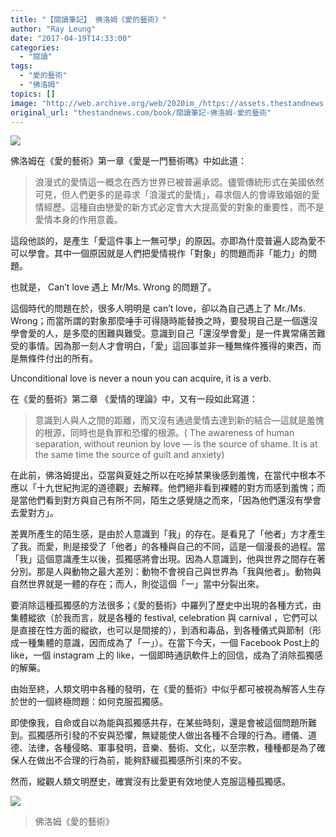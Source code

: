 ```yaml
---
title: "【閱讀筆記】 佛洛姆《愛的藝術》"
author: "Ray Leung"
date: "2017-04-19T14:33:00"
categories:
  - "閱讀"
tags:
  - "愛的藝術"
  - "佛洛姆"
topics: []
image: "http://web.archive.org/web/2020im_/https://assets.thestandnews.com/media/photos/love-01_zSUT1.png"
original_url: "thestandnews.com/book/閱讀筆記-佛洛姆-愛的藝術"
---
```

![](http://web.archive.org/web/2020im_/https://assets.thestandnews.com/media/photos/love-01_zSUT1.png)

佛洛姆在《愛的藝術》第一章《愛是一門藝術嗎》中如此道：

> 浪漫式的愛情這一概念在西方世界已被普遍承認。儘管傳統形式在美國依然可見，但人們更多的是尋求「浪漫式的愛情」，尋求個人的會導致婚姻的愛情經歷。這種自由戀愛的新方式必定會大大提高愛的對象的重要性，而不是愛情本身的作用意義。

這段他談的，是產生「愛這件事上一無可學」的原因。亦即為什麼普遍人認為愛不可以學會。其中一個原因就是人們把愛情視作「對象」的問題而非「能力」的問題。

也就是， Can’t love 遇上 Mr/Ms. Wrong 的問題了。

這個時代的問題在於，很多人明明是 can’t love，卻以為自己遇上了 Mr./Ms. Wrong；而當所謂的對象那麼唾手可得隨時能替換之時，要發現自己是一個還沒學會愛的人，是多麼的困難與難受。意識到自己「還沒學會愛」是一件異常痛苦難受的事情。因為那一刻人才會明白，「愛」這回事並非一種無條件獲得的東西，而是無條件付出的所有。

Unconditional love is never a noun you can acquire, it is a verb.

在《愛的藝術》第二章 《愛情的理論》中，又有一段如此寫道：

> 意識到人與人之間的距離，而又沒有通過愛情去達到新的結合—這就是羞愧的根源，同時也是負罪和恐懼的根源。( The awareness of human separation, without reunion by love — is the source of shame. It is at the same time the source of guilt and anxiety)

在此前，佛洛姆提出，亞當與夏娃之所以在吃掉禁果後感到羞愧，在當代中根本不應以「十九世紀拘泥的道德觀」去解釋。他們絕非看到裸體的對方而感到羞愧；而是當他們看到對方與自己有所不同，陌生之感覺隨之而來，「因為他們還沒有學會去愛對方」。

差異所產生的陌生感，是由於人意識到「我」的存在。是看見了「他者」方才產生了我。而愛，則是接受了「他者」的各種與自己的不同，這是一個漫長的過程。當「我」這個意識產生以後，孤獨感將會出現。因為人意識到，他與世界之間存在著分別。那是人與動物之最大差別：動物不會視自己與世界為「我與他者」。動物與自然世界就是一體的存在；而人，則從這個「一」當中分裂出來。

要消除這種孤獨感的方法很多；《愛的藝術》中羅列了歷史中出現的各種方式，由集體縱欲（於我而言，就是各種的 festival, celebration 與 carnival ，它們可以是直接在性方面的縱欲，也可以是間接的），到酒和毒品，到各種儀式與節制（形成一種集體的意識，因而成為了「一」）。在當下今天，一個 Facebook Post上的 like，一個 instagram 上的 like，一個即時通訊軟件上的回信，成為了消除孤獨感的解藥。

由始至終，人類文明中各種的發明，在《愛的藝術》中似乎都可被視為解答人生存於世的一個終極問題：如何克服孤獨感。

即使像我，自命或自以為能與孤獨感共存，在某些時刻，還是會被這個問題所難到。孤獨感所引發的不安與恐懼，無疑能使人做出各種不合理的行為。禮儀、道德、法律，各種侵略、軍事發明，音樂、藝術、文化，以至宗教，種種都是為了確保人在做出不合理的行為前，能夠舒緩孤獨感所引來的不安。

然而，縱觀人類文明歷史，確實沒有比愛更有效地使人克服這種孤獨感。

![](http://web.archive.org/web/2020im_/https://assets.thestandnews.com/media/photos/art-of-loving_pEAVO.jpg)
> 佛洛姆《愛的藝術》
